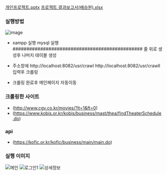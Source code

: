 
[개인프로젝트.pptx](https://github.com/qotmddnjs/2024_Movie_project/files/15426460/default.pptx)
[프로젝트 결과보고서(배승원).xlsx](https://github.com/qotmddnjs/2024_Movie_project/files/15428391/default.xlsx)


### 실행방법
![image](https://github.com/qotmddnjs/2024_Movie_project/assets/153142786/40c1c903-ef23-4bba-8d77-f1dd90072f4f)

- xampp 실행 mysql 실행 ############################################### 줄 위로 생성후 나머지 테이블 생성

- 주소창에 http://localhost:8082/usr/crawl   http://localhost:8082/usr/crawll  입력후 크롤링
- 크롤링 완료후 메인페이지 자동이동

### 크롤링한 사이트
- (http://www.cgv.co.kr/movies/?lt=1&ft=0)
- (https://www.kobis.or.kr/kobis/business/mast/thea/findTheaterSchedule.do)

### api
- (https://kofic.or.kr/kofic/business/main/main.do)

### 실행 이미지

![메인](https://github.com/qotmddnjs/2024_Movie_project/assets/153142786/a6c666ec-9a7f-4e21-88d7-9908a0312eeb)
![로그인1](https://github.com/qotmddnjs/2024_Movie_project/assets/153142786/87611ffd-10bd-4535-8419-3c0388b4b36b)
![상세정보](https://github.com/qotmddnjs/2024_Movie_project/assets/153142786/46a4a1e8-a689-4b79-b0ec-269735576259)
